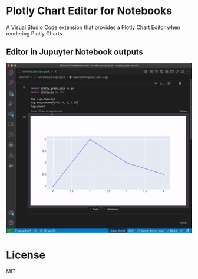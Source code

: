 # Plotly Chart Editor for Notebooks

A [Visual Studio Code](https://code.visualstudio.com/) [extension](https://marketplace.visualstudio.com/items?itemName=donjayamanne.vscode-plotly-editor) that provides a Plotly Chart Editor when rendering Plotly Charts.

## Editor in Jupuyter Notebook outputs
<img src=https://raw.githubusercontent.com/notebookPowerTools/vscode-plotly-chart-editor/master/images/demo.gif>

# License

MIT
